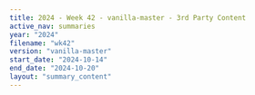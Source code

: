 ```yaml
---
title: 2024 - Week 42 - vanilla-master - 3rd Party Content
active_nav: summaries
year: "2024"
filename: "wk42"
version: "vanilla-master"
start_date: "2024-10-14"
end_date: "2024-10-20"
layout: "summary_content"
---
```


